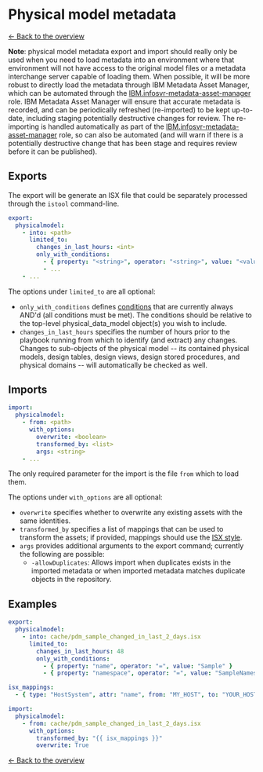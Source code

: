 # Physical model metadata

[<- Back to the overview](../README.md)

**Note**: physical model metadata export and import should really only be used when you need to load metadata into an environment where that environment will not have access to the original model files or a metadata interchange server capable of loading them.  When possible, it will be more robust to directly load the metadata through IBM Metadata Asset Manager, which can be automated through the [IBM.infosvr-metadata-asset-manager](https://galaxy.ansible.com/IBM/infosvr-metadata-asset-manager) role.  IBM Metadata Asset Manager will ensure that accurate metadata is recorded, and can be periodically refreshed (re-imported) to be kept up-to-date, including staging potentially destructive changes for review.  The re-importing is handled automatically as part of the [IBM.infosvr-metadata-asset-manager](https://galaxy.ansible.com/IBM/infosvr-metadata-asset-manager) role, so can also be automated (and will warn if there is a potentially destructive change that has been stage and requires review before it can be published).

## Exports

The export will be generate an ISX file that could be separately processed through the `istool` command-line.

```yml
export:
  physicalmodel:
    - into: <path>
      limited_to:
        changes_in_last_hours: <int>
        only_with_conditions:
          - { property: "<string>", operator: "<string>", value: "<value>" }
          - ...
    - ...
```

The options under `limited_to` are all optional:

- `only_with_conditions` defines [conditions](conditions.md) that are currently always AND'd (all conditions must be met). The conditions should be relative to the top-level physical_data_model object(s) you wish to include.
- `changes_in_last_hours` specifies the number of hours prior to the playbook running from which to identify (and extract) any changes. Changes to sub-objects of the physical model -- its contained physical models, design tables, design views, design stored procedures, and physical domains -- will automatically be checked as well.

## Imports

```yml
import:
  physicalmodel:
    - from: <path>
      with_options:
        overwrite: <boolean>
        transformed_by: <list>
        args: <string>
    - ...
```

The only required parameter for the import is the file `from` which to load them.

The options under `with_options` are all optional:

- `overwrite` specifies whether to overwrite any existing assets with the same identities.
- `transformed_by` specifies a list of mappings that can be used to transform the assets; if provided, mappings should use the [ISX style](mappings.md#isx-style).
- `args` provides additional arguments to the export command; currently the following are possible:
  - `-allowDuplicates`: Allows import when duplicates exists in the imported metadata or when imported metadata matches duplicate objects in the repository.

## Examples

```yml
export:
  physicalmodel:
    - into: cache/pdm_sample_changed_in_last_2_days.isx
      limited_to:
        changes_in_last_hours: 48
        only_with_conditions:
          - { property: "name", operator: "=", value: "Sample" }
          - { property: "namespace", operator: "=", value: "SampleNamespace" }

isx_mappings:
  - { type: "HostSystem", attr: "name", from: "MY_HOST", to: "YOUR_HOST" }

import:
  physicalmodel:
    - from: cache/pdm_sample_changed_in_last_2_days.isx
      with_options:
        transformed_by: "{{ isx_mappings }}"
        overwrite: True
```

[<- Back to the overview](../README.md)
